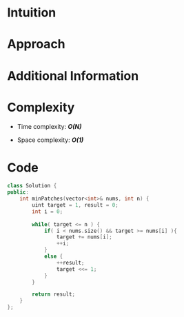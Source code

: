 # Intuition

# Approach

# Additional Information

# Complexity
- Time complexity: ***O(N)***
<!-- Add your time complexity here, e.g. $$O(n)$$ -->

- Space complexity: ***O(1)***
<!-- Add your space complexity here, e.g. $$O(n)$$ -->

# Code
```cpp
class Solution {
public:
    int minPatches(vector<int>& nums, int n) {
        uint target = 1, result = 0;
        int i = 0;
        
        while( target <= n ) {
            if( i < nums.size() && target >= nums[i] ){
                target += nums[i];
                ++i;
            }
            else {
                ++result;
                target <<= 1;
            }
        }

        return result;
    }
};
```
